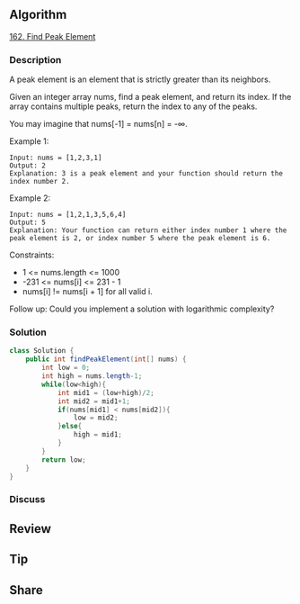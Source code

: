## Algorithm

[162. Find Peak Element](https://leetcode.com/problems/find-peak-element/)

### Description

A peak element is an element that is strictly greater than its neighbors.

Given an integer array nums, find a peak element, and return its index. If the array contains multiple peaks, return the index to any of the peaks.

You may imagine that nums[-1] = nums[n] = -∞.

Example 1:

```
Input: nums = [1,2,3,1]
Output: 2
Explanation: 3 is a peak element and your function should return the index number 2.
```

Example 2:

```
Input: nums = [1,2,1,3,5,6,4]
Output: 5
Explanation: Your function can return either index number 1 where the peak element is 2, or index number 5 where the peak element is 6.
```

Constraints:

- 1 <= nums.length <= 1000
- -231 <= nums[i] <= 231 - 1
- nums[i] != nums[i + 1] for all valid i.

Follow up: Could you implement a solution with logarithmic complexity?

### Solution

```java
class Solution {
    public int findPeakElement(int[] nums) {
        int low = 0;
        int high = nums.length-1;
        while(low<high){
            int mid1 = (low+high)/2;
            int mid2 = mid1+1;
            if(nums[mid1] < nums[mid2]){
                low = mid2;
            }else{
                high = mid1;
            }    
        }
        return low;
    }
}
```

### Discuss

## Review


## Tip


## Share
